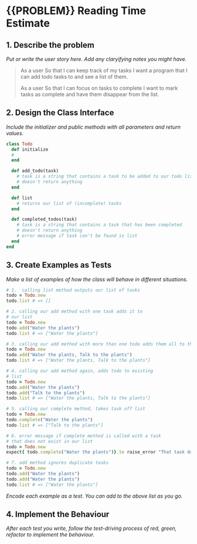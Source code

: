 # {{PROBLEM}} Reading Time Estimate

## 1. Describe the problem

_Put or write the user story here. Add any claryifying notes you might have._

> As a user
> So that I can keep track of my tasks
> I want a program that I can add todo tasks to and see a list of them.
>
> As a user
> So that I can focus on tasks to complete
> I want to mark tasks as complete and have them disappear from the list.

## 2. Design the Class Interface

_Include the initializer and public methods with all parameters and return values._

```ruby
class Todo 
  def initialize 
  # 
  end

  def add_todo(task)
    # task is a string that contains a task to be added to our todo list
    # doesn't return anything
  end

  def list
    # returns our list of (incomplete) tasks
  end

  def completed_todos(task)
    # task is a string that contains a task that has been completed 
    # doesn't return anything
    # error message if task can't be found in list
  end
end
```

## 3. Create Examples as Tests

_Make a list of examples of how the class will behave in different situations._

```ruby
# 1.  calling list method outputs our list of tasks
todo = Todo.new
todo.list # => []

# 2. calling our add method with one task adds it to
# our list
todo = Todo.new
todo.add("Water the plants")
todo.list # => ["Water the plants"]

# 3. calling our add method with more than one todo adds them all to the list
todo = Todo.new
todo.add("Water the plants, Talk to the plants")
todo.list # => ["Water the plants, Talk to the plants"]

# 4. calling our add method again, adds todo to existing
# list
todo = Todo.new
todo.add("Water the plants")
todo.add("Talk to the plants")
todo.list # => ["Water the plants, Talk to the plants"]

# 5. calling our complete method, takes task off list
todo = Todo.new
todo.complete("Water the plants")
todo.list # => ["Talk to the plants"]

# 6. error message if complete method is called with a task
# that does not exist in our list
todo = Todo.new
expect{ todo.complete("Water the plants")}.to raise_error "That task doesn't exist!"

# 7. add method ignores duplicate tasks
todo = Todo.new
todo.add("Water the plants")
todo.add("Water the plants")
todo.list # => ["Water the plants"]
```

_Encode each example as a test. You can add to the above list as you go._

## 4. Implement the Behaviour

_After each test you write, follow the test-driving process of red, green, refactor to implement the behaviour._



